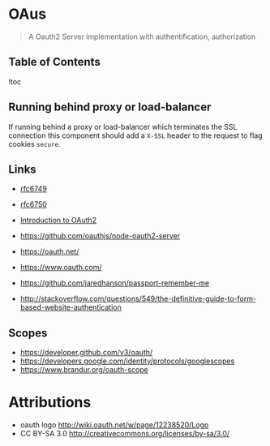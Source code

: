 # OAus

> A Oauth2 Server implementation with authentification, authorization

## Table of Contents

!toc

## Running behind proxy or load-balancer

If running behind a proxy or load-balancer which terminates the SSL connection
this component should add a `X-SSL` header to the request to flag cookies `secure`.

## Links

- [rfc6749](https://tools.ietf.org/html/rfc6749)
- [rfc6750](https://tools.ietf.org/html/rfc6750)
- [Introduction to OAuth2](https://www.digitalocean.com/community/tutorials/an-introduction-to-oauth-2)
- https://github.com/oauthjs/node-oauth2-server
- https://oauth.net/
- https://www.oauth.com/

- https://github.com/jaredhanson/passport-remember-me
- http://stackoverflow.com/questions/549/the-definitive-guide-to-form-based-website-authentication

## Scopes

- https://developer.github.com/v3/oauth/
- https://developers.google.com/identity/protocols/googlescopes
- https://www.brandur.org/oauth-scope

# Attributions

- oauth logo http://wiki.oauth.net/w/page/12238520/Logo
- CC BY-SA 3.0 http://creativecommons.org/licenses/by-sa/3.0/
